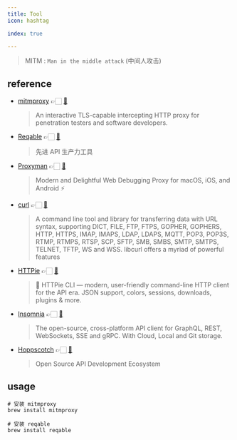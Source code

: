 ```yaml
---
title: Tool
icon: hashtag

index: true

---
```


> MITM : `Man in the middle attack` (中间人攻击)

<!-- more -->

## reference

- [mitmproxy](https://mitmproxy.org/) 👉🏻 [🐙](https://github.com/mitmproxy/mitmproxy)
    > An interactive TLS-capable intercepting HTTP proxy for penetration testers and software developers.
- [Reqable](https://reqable.com) 👉🏻 [🐙](https://github.com/reqable/reqable-app)
    > 先进 API 生产力工具
- [Proxyman](https://proxyman.io/) 👉🏻 [🐙](https://github.com/ProxymanApp)
    > Modern and Delightful Web Debugging Proxy for macOS, iOS, and Android ⚡️
- [curl](https://curl.se/) 👉🏻 [🐙](https://github.com/curl/curl)
  > A command line tool and library for transferring data with URL syntax, supporting DICT, FILE, FTP, FTPS, GOPHER, GOPHERS, HTTP, HTTPS, IMAP, IMAPS, LDAP, LDAPS, MQTT, POP3, POP3S, RTMP, RTMPS, RTSP, SCP, SFTP, SMB, SMBS, SMTP, SMTPS, TELNET, TFTP, WS and WSS. libcurl offers a myriad of powerful features
- [HTTPie](https://httpie.io/) 👉🏻 [🐙](https://github.com/httpie/cli)
    > 🥧 HTTPie CLI — modern, user-friendly command-line HTTP client for the API era. JSON support, colors, sessions, downloads, plugins & more.
- [Insomnia](https://insomnia.rest/) 👉🏻 [🐙](https://github.com/Kong/insomnia)
    > The open-source, cross-platform API client for GraphQL, REST, WebSockets, SSE and gRPC. With Cloud, Local and Git storage.
- [Hoppscotch](https://hoppscotch.io/) 👉🏻 [🐙](https://github.com/hoppscotch/hoppscotch)
    > Open Source API Development Ecosystem


## usage

```shell
# 安装 mitmproxy
brew install mitmproxy

# 安装 reqable
brew install reqable
```

